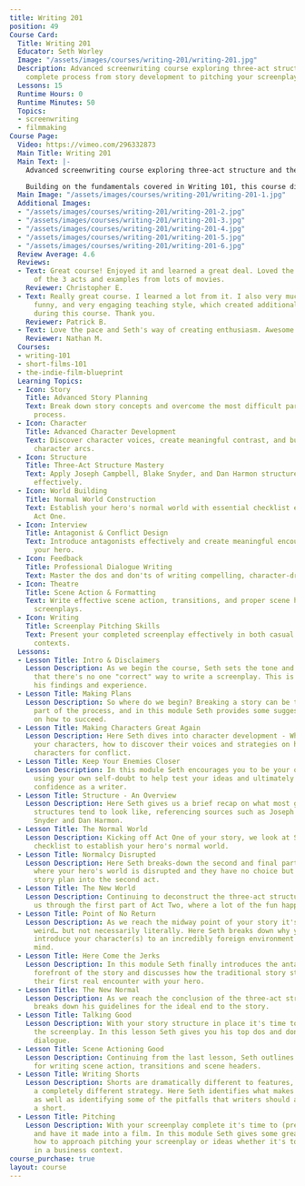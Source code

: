 ```yaml
---
title: Writing 201
position: 49
Course Card:
  Title: Writing 201
  Educator: Seth Worley
  Image: "/assets/images/courses/writing-201/writing-201.jpg"
  Description: Advanced screenwriting course exploring three-act structure and the
    complete process from story development to pitching your screenplay.
  Lessons: 15
  Runtime Hours: 0
  Runtime Minutes: 50
  Topics:
  - screenwriting
  - filmmaking
Course Page:
  Video: https://vimeo.com/296332873
  Main Title: Writing 201
  Main Text: |-
    Advanced screenwriting course exploring three-act structure and the complete process from story development to pitching your screenplay.

    Building on the fundamentals covered in Writing 101, this course dives deeper into character development, story structure, dialogue, and the practical aspects of getting your screenplay made into a film.
  Main Image: "/assets/images/courses/writing-201/writing-201-1.jpg"
  Additional Images:
  - "/assets/images/courses/writing-201/writing-201-2.jpg"
  - "/assets/images/courses/writing-201/writing-201-3.jpg"
  - "/assets/images/courses/writing-201/writing-201-4.jpg"
  - "/assets/images/courses/writing-201/writing-201-5.jpg"
  - "/assets/images/courses/writing-201/writing-201-6.jpg"
  Review Average: 4.6
  Reviews:
  - Text: Great course! Enjoyed it and learned a great deal. Loved the walk through
      of the 3 acts and examples from lots of movies.
    Reviewer: Christopher E.
  - Text: Really great course. I learned a lot from it. I also very much enjoy Seth's
      funny, and very engaging teaching style, which created additional enjoyment
      during this course. Thank you.
    Reviewer: Patrick B.
  - Text: Love the pace and Seth's way of creating enthusiasm. Awesome short course.
    Reviewer: Nathan M.
  Courses:
  - writing-101
  - short-films-101
  - the-indie-film-blueprint
  Learning Topics:
  - Icon: Story
    Title: Advanced Story Planning
    Text: Break down story concepts and overcome the most difficult part of the writing
      process.
  - Icon: Character
    Title: Advanced Character Development
    Text: Discover character voices, create meaningful contrast, and build compelling
      character arcs.
  - Icon: Structure
    Title: Three-Act Structure Mastery
    Text: Apply Joseph Campbell, Blake Snyder, and Dan Harmon structure principles
      effectively.
  - Icon: World Building
    Title: Normal World Construction
    Text: Establish your hero's normal world with essential checklist elements for
      Act One.
  - Icon: Interview
    Title: Antagonist & Conflict Design
    Text: Introduce antagonists effectively and create meaningful encounters with
      your hero.
  - Icon: Feedback
    Title: Professional Dialogue Writing
    Text: Master the dos and don'ts of writing compelling, character-driven dialogue.
  - Icon: Theatre
    Title: Scene Action & Formatting
    Text: Write effective scene action, transitions, and proper scene headers for
      screenplays.
  - Icon: Writing
    Title: Screenplay Pitching Skills
    Text: Present your completed screenplay effectively in both casual and business
      contexts.
  Lessons:
  - Lesson Title: Intro & Disclaimers
    Lesson Description: As we begin the course, Seth sets the tone and reminds us
      that there's no one "correct" way to write a screenplay. This is a guide to
      his findings and experience.
  - Lesson Title: Making Plans
    Lesson Description: So where do we begin? Breaking a story can be the most difficult
      part of the process, and in this module Seth provides some suggestions and guidelines
      on how to succeed.
  - Lesson Title: Making Characters Great Again
    Lesson Description: Here Seth dives into character development - Where to find
      your characters, how to discover their voices and strategies on how to contrast
      characters for conflict.
  - Lesson Title: Keep Your Enemies Closer
    Lesson Description: In this module Seth encourages you to be your own critic,
      using your own self-doubt to help test your ideas and ultimately build your
      confidence as a writer.
  - Lesson Title: Structure - An Overview
    Lesson Description: Here Seth gives us a brief recap on what most general story
      structures tend to look like, referencing sources such as Joseph Campbell, Blake
      Snyder and Dan Harmon.
  - Lesson Title: The Normal World
    Lesson Description: Kicking off Act One of your story, we look at Seth's must-have
      checklist to establish your hero's normal world.
  - Lesson Title: Normalcy Disrupted
    Lesson Description: Here Seth breaks-down the second and final part of Act One,
      where your hero's world is disrupted and they have no choice but to follow your
      story plan into the second act.
  - Lesson Title: The New World
    Lesson Description: Continuing to deconstruct the three-act structure, Seth takes
      us through the first part of Act Two, where a lot of the fun happens.
  - Lesson Title: Point of No Return
    Lesson Description: As we reach the midway point of your story it's time to get
      weird… but not necessarily literally. Here Seth breaks down why you want to
      introduce your character(s) to an incredibly foreign environment or state of
      mind.
  - Lesson Title: Here Come the Jerks
    Lesson Description: In this module Seth finally introduces the antagonist to the
      forefront of the story and discusses how the traditional story structure treats
      their first real encounter with your hero.
  - Lesson Title: The New Normal
    Lesson Description: As we reach the conclusion of the three-act structure Seth
      breaks down his guidelines for the ideal end to the story.
  - Lesson Title: Talking Good
    Lesson Description: With your story structure in place it's time to flesh out
      the screenplay. In this lesson Seth gives you his top dos and don'ts for writing
      dialogue.
  - Lesson Title: Scene Actioning Good
    Lesson Description: Continuing from the last lesson, Seth outlines his best advice
      for writing scene action, transitions and scene headers.
  - Lesson Title: Writing Shorts
    Lesson Description: Shorts are dramatically different to features, and require
      a completely different strategy. Here Seth identifies what makes a great short
      as well as identifying some of the pitfalls that writers should avoid when constructing
      a short.
  - Lesson Title: Pitching
    Lesson Description: With your screenplay complete it's time to (presumably) try
      and have it made into a film. In this module Seth gives some great advice for
      how to approach pitching your screenplay or ideas whether it's to friends or
      in a business context.
course_purchase: true
layout: course
---
```


